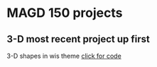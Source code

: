 # MAGD 150 projects
## 3-D most recent project up first 

3-D shapes in wis theme 
[click for code ](https://github.com/jpenguin11/mag150-projects/blob/gh-pages/s22magd150lab10_woods._2022_04_22_17_51_03/sketch.js)
